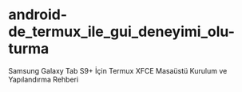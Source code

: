 # android-de_termux_ile_gui_deneyimi_olu-turma
Samsung Galaxy Tab S9+ İçin Termux XFCE Masaüstü Kurulum ve Yapılandırma Rehberi
